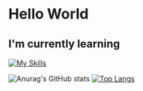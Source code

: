 # Hello World

## I'm currently learning

[![My Skills](https://skillicons.dev/icons?i=html,css,js,jquery,react,nodejs,php,tailwind,go)](https://skillicons.dev)


![Anurag's GitHub stats](https://github-readme-stats.vercel.app/api?username=naalt0&show_icons=true&theme=dark) [![Top Langs](https://github-readme-stats.vercel.app/api/top-langs/?username=naalt0)](https://github.com/anuraghazra/github-readme-stats&theme=dark&langs_count=3)
